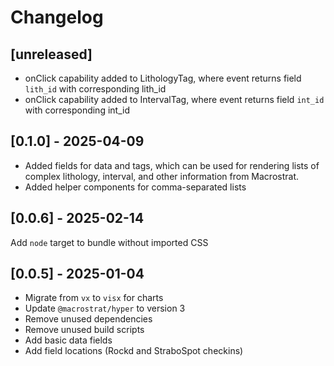 # Changelog

## [unreleased]

- onClick capability added to LithologyTag, where event returns field `lith_id` with corresponding lith_id
- onClick capability added to IntervalTag, where event returns field `int_id` with corresponding int_id

## [0.1.0] - 2025-04-09

- Added fields for data and tags, which can be used for rendering lists of
  complex lithology, interval, and other information from Macrostrat.
- Added helper components for comma-separated lists

## [0.0.6] - 2025-02-14

Add `node` target to bundle without imported CSS

## [0.0.5] - 2025-01-04

- Migrate from `vx` to `visx` for charts
- Update `@macrostrat/hyper` to version 3
- Remove unused dependencies
- Remove unused build scripts
- Add basic data fields
- Add field locations (Rockd and StraboSpot checkins)

